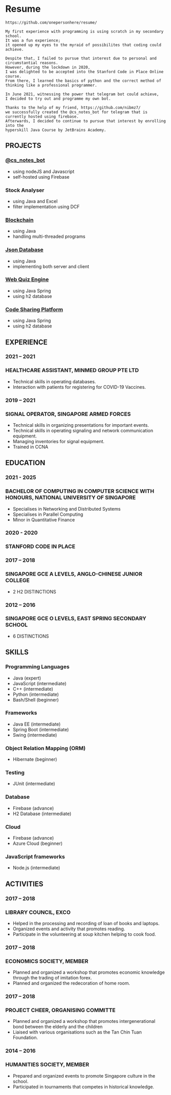 # Resume
```
https://github.com/onepersonhere/resume/

My first experience with programming is using scratch in my secondary school. 
It was a fun experience; 
it opened up my eyes to the myraid of possibilites that coding could achieve.

Despite that, I failed to pursue that interest due to personal and circumstantial reasons. 
However, during the lockdown in 2020, 
I was delighted to be accepted into the Stanford Code in Place Online course.
From there, I learned the basics of python and the correct method of thinking like a professional programmer.

In June 2021, witnessing the power that telegram bot could achieve, 
I decided to try out and programme my own bot.

Thanks to the help of my friend, https://github.com/nibmz7/
we successfully created the @cs_notes_bot for telegram that is currently hosted using firebase.
Afterwards, I decided to continue to pursue that interest by enrolling into the 
hyperskill Java Course by JetBrains Academy.
```
## PROJECTS
### [@cs_notes_bot](https://t.me/cs_notes_bot)
- using nodeJS and Javascript
- self-hosted using Firebase

### Stock Analyser
- using Java and Excel
- filter implementation using DCF

### [Blockchain](https://github.com/onepersonhere/Blockchain)
- using Java
- handling multi-threaded programs

### [Json Database](https://github.com/onepersonhere/JSON_Database)
- using Java
- implementing both server and client

### [Web Quiz Engine](https://github.com/onepersonhere/Web_Quiz_Engine)
- using Java Spring
- using h2 database

### [Code Sharing Platform](https://github.com/onepersonhere/Code_Sharing_Platform)
- using Java Spring
- using h2 database

### 
## EXPERIENCE
### 2021 – 2021
### HEALTHCARE ASSISTANT, MINMED GROUP PTE LTD
- Technical skills in operating databases.
- Interaction with patients for registering for COVID-19 Vaccines.
### 2019 – 2021
### SIGNAL OPERATOR, SINGAPORE ARMED FORCES
- Technical skills in organizing presentations for important events.
- Technical skills in operating signaling and network communication equipment.
- Managing inventories for signal equipment.
- Trained in CCNA
## EDUCATION
### 2021 - 2025
### BACHELOR OF COMPUTING IN COMPUTER SCIENCE WITH HONOURS, NATIONAL UNIVERSITY OF SINGAPORE
- Specialises in Networking and Distributed Systems
- Specialises in Parallel Computing
- Minor in Quantitative Finance
### 2020 - 2020
### STANFORD CODE IN PLACE
### 2017 – 2018
### SINGAPORE GCE A LEVELS, ANGLO-CHINESE JUNIOR COLLEGE
- 2 H2 DISTINCTIONS
### 2012 – 2016
### SINGAPORE GCE O LEVELS, EAST SPRING SECONDARY SCHOOL
- 6 DISTINCTIONS

## SKILLS
### Programming Languages
- Java (expert)
- JavaScript (intermediate)
- C++ (intermediate)
- Python (intermediate)
- Bash/Shell (beginner)

### Frameworks
- Java EE (intermediate)
- Spring Boot (intermediate)
- Swing (intermediate)

### Object Relation Mapping (ORM)
- Hibernate (beginner)

### Testing
- JUnit (intermediate)

### Database
- Firebase (advance)
- H2 Database (intermediate)

### Cloud
- Firebase (advance)
- Azure Cloud (beginner)

### JavaScript frameworks
- Node.js (intermediate)

## ACTIVITIES
### 2017 – 2018
### LIBRARY COUNCIL, EXCO
- Helped in the processing and recording of loan of books and laptops.
- Organized events and activity that promotes reading.
- Participate in the volunteering at soup kitchen helping to cook food.
### 2017 – 2018
### ECONOMICS SOCIETY, MEMBER
- Planned and organized a workshop that promotes economic knowledge through the trading of 
imitation forex.
- Planned and organized the redecoration of home room.
### 2017 – 2018
### PROJECT CHEER, ORGANISING COMMITTE
- Planned and organized a workshop that promotes intergenerational bond between the elderly and the children
- Liaised with various organisations such as the Tan Chin Tuan Foundation.
### 2014 – 2016
### HUMANITIES SOCIETY, MEMBER
- Prepared and organized events to promote Singapore culture in the school.
- Participated in tournaments that competes in historical knowledge.
